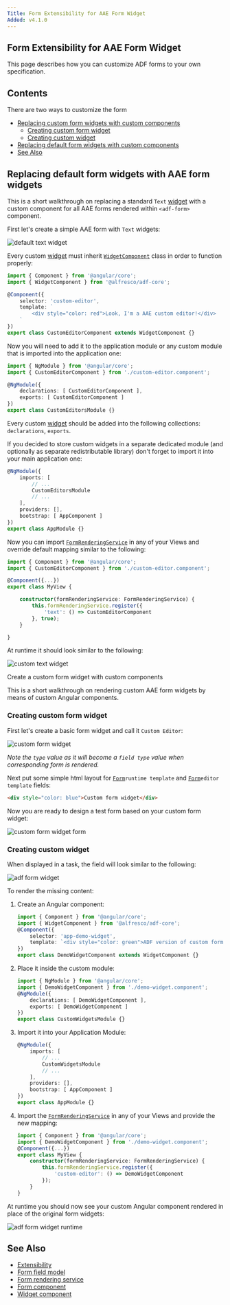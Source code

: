 ```yaml
---
Title: Form Extensibility for AAE Form Widget
Added: v4.1.0
---
```


## Form Extensibility for AAE Form Widget
This page describes how you can customize ADF forms to your own specification.

## Contents
There are two ways to customize the form
-   [Replacing custom form widgets with custom components](#replacing-custom-form-widgets-with-custom-components)
    -   [Creating custom form widget](#creating-custom-form-widget)
    -   [Creating custom widget](#creating-custom-widget)
-   [Replacing default form widgets with custom components](#replacing-default-form-widgets-with-aae-form-widgets)
-   [See Also](#see-also)

## Replacing default form widgets with AAE form widgets

This is a short walkthrough on replacing a standard `Text` [widget](../../lib/testing/src/lib/core/pages/form/widgets/widget.ts) with a custom component for all AAE forms
rendered within `<adf-form>` component.

First let's create a simple AAE form with `Text` widgets:

![default text widget](../docassets/images/aae-simple-form.png)

Every custom [widget](../../lib/testing/src/lib/core/pages/form/widgets/widget.ts) must inherit [`WidgetComponent`](../insights/components/widget.component.md) class in order to function properly:

```ts
import { Component } from '@angular/core';
import { WidgetComponent } from '@alfresco/adf-core';

@Component({
    selector: 'custom-editor',
    template: `
        <div style="color: red">Look, I'm a AAE custom editor!</div>
    `
})
export class CustomEditorComponent extends WidgetComponent {}
```

Now you will need to add it to the application module or any custom module that is imported into the application one:

```ts
import { NgModule } from '@angular/core';
import { CustomEditorComponent } from './custom-editor.component';

@NgModule({
    declarations: [ CustomEditorComponent ],
    exports: [ CustomEditorComponent ]
})
export class CustomEditorsModule {}
```

Every custom [widget](../../lib/testing/src/lib/core/pages/form/widgets/widget.ts) should be added into the following collections: `declarations`, `exports`.

If you decided to store custom widgets in a separate dedicated module (and optionally as separate redistributable library)
don't forget to import it into your main application one:

```ts
@NgModule({
    imports: [
        // ...
        CustomEditorsModule
        // ...
    ],
    providers: [],
    bootstrap: [ AppComponent ]
})
export class AppModule {}
```

Now you can import [`FormRenderingService`](../core/services/form-rendering.service.md) in any of your Views and override default mapping similar to the following:

```ts
import { Component } from '@angular/core';
import { CustomEditorComponent } from './custom-editor.component';

@Component({...})
export class MyView {

    constructor(formRenderingService: FormRenderingService) {
        this.formRenderingService.register({
            'text': () => CustomEditorComponent
        }, true);
    }

}
```

At runtime it should look similar to the following:

![custom text widget](../docassets/images/aae-simple-override-form.png)

Create a custom form widget with custom components

This is a short walkthrough on rendering custom AAE form widgets by means of custom Angular components.

### Creating custom form widget

First let's create a basic form widget and call it `Custom Editor`:

![custom form widget](../docassets/images/aae-form-widget.png)

_Note the `type` value as it will become a `field type` value when corresponding form is rendered._

Next put some simple html layout for [`Form`](../../lib/process-services/src/lib/task-list/models/form.model.ts)`runtime template` and [`Form`](../../lib/process-services/src/lib/task-list/models/form.model.ts)`editor template` fields:

```html
<div style="color: blue">Custom form widget</div>
```

Now you are ready to design a test form based on your custom form widget:

![custom form widget form](../docassets/images/aae-form-with-widget.png)

### Creating custom widget

When displayed in a task, the field will look similar to the following:

![adf form widget](../docassets/images/aae-unresolved-widget.png)


To render the missing content:

1. Create an Angular component:

    ```ts
    import { Component } from '@angular/core';
    import { WidgetComponent } from '@alfresco/adf-core';
    @Component({
        selector: 'app-demo-widget',
        template: `<div style="color: green">ADF version of custom form widget</div>`
    })
    export class DemoWidgetComponent extends WidgetComponent {}
    ```

2. Place it inside the custom module:

    ```ts
    import { NgModule } from '@angular/core';
    import { DemoWidgetComponent } from './demo-widget.component';
    @NgModule({
        declarations: [ DemoWidgetComponent ],
        exports: [ DemoWidgetComponent ]
    })
    export class CustomWidgetsModule {}
    ```

3. Import it into your Application Module:

    ```ts
    @NgModule({
        imports: [
            // ...
            CustomWidgetsModule
            // ...
        ],
        providers: [],
        bootstrap: [ AppComponent ]
    })
    export class AppModule {}
    ```

4. Import the [`FormRenderingService`](../core/services/form-rendering.service.md) in any of your Views and provide the new mapping:

    ```ts
    import { Component } from '@angular/core';
    import { DemoWidgetComponent } from './demo-widget.component';
    @Component({...})
    export class MyView {
        constructor(formRenderingService: FormRenderingService) {
            this.formRenderingService.register({
                'custom-editor': () => DemoWidgetComponent
            });
        }
    }
    ```

At runtime you should now see your custom Angular component rendered in place of the original form widgets:

![adf form widget runtime](../docassets/images/aae-resolved-widget.png)

## See Also

-   [Extensibility](./extensibility.md)
-   [Form field model](../core/models/form-field.model.md)
-   [Form rendering service](../core/services/form-rendering.service.md)
-   [Form component](../core/components/form.component.md)
-   [Widget component](../insights/components/widget.component.md)
